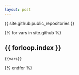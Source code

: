 ```yaml
---
layout: post
---
```


{{ site.github.public_repositories }}



{% for vars in site.github %}
## {{ forloop.index }}
    {{vars}}
{% endfor %}
